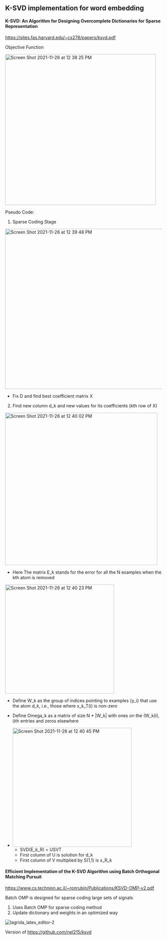K-SVD implementation for word embedding
---------------------------------------

#### K-SVD: An Algorithm for Designing Overcomplete Dictionaries for Sparse Representation
https://sites.fas.harvard.edu/~cs278/papers/ksvd.pdf


Objective Function

<img width="483" alt="Screen Shot 2021-11-26 at 12 38 25 PM" src="https://user-images.githubusercontent.com/22663880/143620542-623fbee7-1bce-4186-85e6-fca6c553e94b.png">

Pseudo Code:

1. Sparse Coding Stage

 <img width="513" alt="Screen Shot 2021-11-26 at 12 39 48 PM" src="https://user-images.githubusercontent.com/22663880/143620734-add15d72-ca61-4224-b81a-5aba04469f6a.png">
 
 - Fix D and find best coefficient matrix X

2. Find new column d_k and new values for its coefficients (kth row of X)

<img width="488" alt="Screen Shot 2021-11-26 at 12 40 02 PM" src="https://user-images.githubusercontent.com/22663880/143620946-d3b777e7-9c90-4f34-b76d-2e9cbe1818fc.png">

- Here The matrix E_k stands for the error for all the N examples when the kth atom is removed

<img width="349" alt="Screen Shot 2021-11-26 at 12 40 23 PM" src="https://user-images.githubusercontent.com/22663880/143621370-f44c5c4a-0475-4164-91f2-686790585f39.png">

- Define W_k as the group of indices pointing to examples {y_i} that use the atom  d_k, i.e., those where x_k_T(i) is non-zero
- Define Omega_k as a matrix of size N * |W_k| with ones on the (W_k(i), i)th entries and zeros elsewhere
- <img width="381" alt="Screen Shot 2021-11-26 at 12 40 45 PM" src="https://user-images.githubusercontent.com/22663880/143621577-5ba0f4b6-227e-44f7-ad76-7de3a4bcfbb3.png">

    * SVD(E_k_R) = USVT
    * First column of U is solution for d_k
    * First column of V multiplied by S(1,1) is x_R_k


#### Efficient Implementation of the K-SVD Algorithm using Batch Orthogonal Matching Pursuit

https://www.cs.technion.ac.il/~ronrubin/Publications/KSVD-OMP-v2.pdf

Batch OMP is designed for sparse coding large sets of signals
1. Uses Batch OMP for sparse coding method
2. Update dictionary and weights in an optimized way

![lagrida_latex_editor-2](https://user-images.githubusercontent.com/22663880/144762383-0b9cf066-25b0-4ce9-8c0d-42aad73cf654.png)


Version of https://github.com/nel215/ksvd
